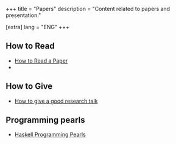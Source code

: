 +++
title = "Papers"
description = "Content related to papers and presentation."

[extra]
lang = "ENG"
+++

## How to Read

* [How to Read a Paper](https://web.stanford.edu/class/ee384m/Handouts/HowtoReadPaper.pdf)
*

## How to Give

* [How to give a good research talk](https://www.microsoft.com/en-us/research/wp-content/uploads/2016/08/giving-a-talk.pdf)

## Programming pearls

* [Haskell Programming Pearls](https://wiki.haskell.org/Research_papers/Functional_pearls)
